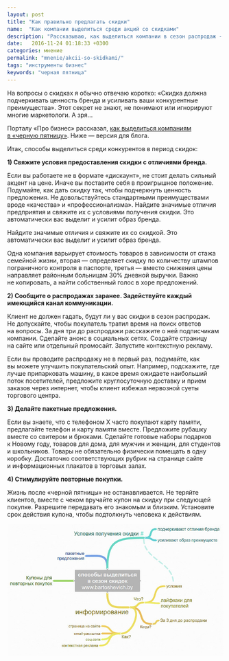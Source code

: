 ```yaml
---
layout: post
title: "Как правильно предлагать скидки"
name:  "Как компании выделиться среди акций со скидками"
description: "Рассказываю, как выделиться компании в сезон распродаж - когда скидки предлагают многие. Планируете снижать цены - прочтите сначала статью."
date:   2016-11-24 01:18:33 +0300
categories: мнение
permalink: "mnenie/akcii-so-skidkami/"
tags: "инструменты бизнес"
keywords: "черная пятница"
---
```


<p>На&nbsp;вопросы о&nbsp;скидках я&nbsp;обычно отвечаю коротко: «Скидка должна подчеркивать ценность бренда и&nbsp;усиливать ваши конкурентные преимущества». Этот секрет не&nbsp;знают, не&nbsp;понимают или игнорируют многие маркетологи. А&nbsp;зря...</p>
<p>Порталу «Про бизнес» рассказал, <a href="https://probusiness.io/management/2778-v-chernuyu-pyatnicu-skidki-budut-u-mnogikh-chem-vydelitsya-na-fone-konkurentov.html">как выделиться компаниям в&nbsp;«черную пятницу»</a>. Ниже&nbsp;— версия для блога. </p><!--more-->
<p>Итак, способы выделиться среди конкурентов в&nbsp;период скидок:</p>
<p><strong>1) Свяжите условия предоставления скидки с&nbsp;отличиями бренда.</strong></p>
<p>Если вы&nbsp;работаете не&nbsp;в&nbsp;формате «дискаунт», не&nbsp;стоит делать сильный акцент на&nbsp;цене. Иначе вы&nbsp;поставите себя в&nbsp;проигрышное положение. Подумайте, как дать скидку так, чтобы подчеркнуть ценность предложения. Не&nbsp;довольствуйтесь стандартными преимуществами вроде «качества» и&nbsp;«профессионализма». Найдите значимые отличия предприятия и&nbsp;свяжите их&nbsp;с&nbsp;условиями получения скидки. Это автоматически вас выделит и&nbsp;усилит образ бренда.</p>
<div class="hip">Найдите значимые отличия и&nbsp;свяжите их&nbsp;со&nbsp;скидкой. Это автоматически вас выделит и&nbsp;усилит образ бренда.</div>
<p>Одна компания варьирует стоимость товаров в&nbsp;зависимости от&nbsp;стажа семейной жизни, вторая&nbsp;— определяет скидку по&nbsp;количеству штампов пограничного контроля в&nbsp;паспорте, третья&nbsp;— вместо снижения цены направляет районным больницам&nbsp;30% дневной выручки. Важно не&nbsp;копировать, а&nbsp;найти собственный голос в&nbsp;хоре предложений.</p>
<p><strong>2) Сообщите о&nbsp;распродажах заранее. Задействуйте каждый имеющийся канал коммуникации.</strong></p>
<p>Клиент не&nbsp;должен гадать, будут&nbsp;ли у&nbsp;вас скидки в&nbsp;сезон распродаж. Не&nbsp;допускайте, чтобы покупатель тратил время на&nbsp;поиск ответов на&nbsp;вопросы. За&nbsp;дня три до&nbsp;распродажи расскажите о&nbsp;ней подписчикам компании. Сделайте анонс в&nbsp;социальных сетях. Создайте страницу на&nbsp;сайте или отдельный промосайт. Запустите контекстную рекламу.</p>
<p>Если вы&nbsp;проводите распродажу не&nbsp;в&nbsp;первый раз, подумайте, как вы&nbsp;можете улучшить покупательский опыт. Например, подскажите, где лучше припарковать машину, в&nbsp;какое время ожидаете наибольший поток посетителей, предложите круглосуточную доставку и&nbsp;прием заказов через интернет, чтобы клиент избежал нервозной суеты торгового центра.</p>
<p><strong>3) Делайте пакетные предложения.</strong></p>
<p>Если вы&nbsp;знаете, что с&nbsp;телефоном&nbsp;Х часто покупают карту памяти, предлагайте телефон и&nbsp;карту памяти вместе. Предложите рубашку вместе со&nbsp;свитером и&nbsp;брюками. Сделайте готовые наборы подарков к&nbsp;Новому году, товаров для дома, для мужчин и&nbsp;женщин, для студентов и&nbsp;школьников. Товары не&nbsp;обязательно физически помещать в&nbsp;одну коробку. Достаточно соответствующих рубрик на&nbsp;странице сайте и&nbsp;информационных плакатов в&nbsp;торговых залах.</p>
<p><strong>4) Стимулируйте повторные покупки.</strong></p>
<p>Жизнь после «черной пятницы» не&nbsp;останавливается. Не&nbsp;теряйте клиентов, вместе с&nbsp;чеком вручайте купон на&nbsp;скидку при следующей покупке. Разрешите передавать его знакомым и&nbsp;близким. Установите срок действия купона, чтобы подтолкнуть человека к&nbsp;действиям.</p>
<img src="/images/dis1.jpg" alt="скидки" />
